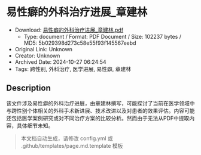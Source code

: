 # 易性癖的外科治疗进展_章建林

- Download: [易性癖的外科治疗进展_章建林.pdf](易性癖的外科治疗进展_章建林.pdf)
    - Type: document / Format: PDF Document / Size: 102237 bytes / MD5: 5b029398d273c58e55f93f145567eebd
- Original Link: Unknown
- Creator: Unknown
- Archived Date: 2024-10-27 06:24:54
- Tags: 跨性别, 外科治疗, 医学进展, 易性癖, 章建林

## Description

该文件涉及易性癖的外科治疗进展，由章建林撰写，可能探讨了当前在医学领域中与跨性别个体相关的外科手术新进展、技术改进以及对患者的效果评估。内容可能还包括医学案例研究或对不同治疗方案的比较分析。然而由于无法从PDF中提取内容，具体细节未知。

> 本文档自动生成，请修改 config.yml 或 .github/templates/page.md.template 模板
